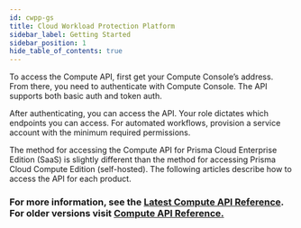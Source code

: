 ```yaml
---
id: cwpp-gs
title: Cloud Workload Protection Platform
sidebar_label: Getting Started
sidebar_position: 1
hide_table_of_contents: true
---
```


To access the Compute API, first get your Compute Console’s address.
From there, you need to authenticate with Compute Console.
The API supports both basic auth and token auth.

After authenticating, you can access the API.
Your role dictates which endpoints you can access.
For automated workflows, provision a service account with the minimum required permissions.

The method for accessing the Compute API for Prisma Cloud Enterprise Edition (SaaS) is slightly different than the method for accessing Prisma Cloud Compute Edition (self-hosted).
The following articles describe how to access the API for each product.

### For more information, see the [Latest Compute API Reference](/compute/api/). For older versions visit [Compute API Reference.](https://cdn.twistlock.com/docs/api/twistlock_api.html)
